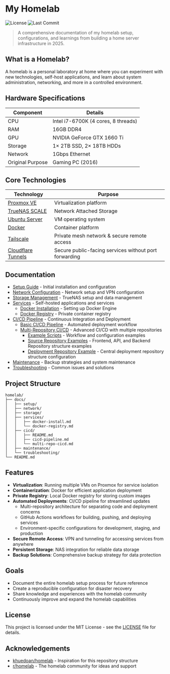 # My Homelab

![License](https://img.shields.io/github/license/megamp15/homelab)
![Last Commit](https://img.shields.io/github/last-commit/megamp15/homelab)

> A comprehensive documentation of my homelab setup, configurations, and learnings from building a home server infrastructure in 2025.

## What is a Homelab?

A homelab is a personal laboratory at home where you can experiment with new technologies, self-host applications, and learn about system administration, networking, and more in a controlled environment.

## Hardware Specifications

| Component | Details |
|-----------|---------|
| CPU | Intel i7-6700K (4 cores, 8 threads) |
| RAM | 16GB DDR4 |
| GPU | NVIDIA GeForce GTX 1660 Ti |
| Storage | 1× 2TB SSD, 2× 18TB HDDs |
| Network | 1Gbps Ethernet |
| Original Purpose | Gaming PC (2016) |

## Core Technologies

| Technology | Purpose |
|------------|---------|
| [Proxmox VE](https://www.proxmox.com/en/proxmox-ve) | Virtualization platform |
| [TrueNAS SCALE](https://www.truenas.com/truenas-scale/) | Network Attached Storage |
| [Ubuntu Server](https://ubuntu.com/server) | VM operating system |
| [Docker](https://www.docker.com/) | Container platform |
| [Tailscale](https://tailscale.com/) | Private mesh network & secure remote access |
| [Cloudflare Tunnels](https://www.cloudflare.com/products/tunnel/) | Secure public-facing services without port forwarding |

## Documentation

- [Setup Guide](docs/setup/README.md) - Initial installation and configuration
- [Network Configuration](docs/network/README.md) - Network setup and VPN configuration
- [Storage Management](docs/storage/README.md) - TrueNAS setup and data management
- [Services](docs/services/README.md) - Self-hosted applications and services
  - [Docker Installation](docs/services/docker-install.md) - Setting up Docker Engine
  - [Docker Registry](docs/services/docker-registry.md) - Private container registry
- [CI/CD Pipeline](docs/cicd/README.md) - Continuous Integration and Deployment
  - [Basic CI/CD Pipeline](docs/cicd/cicd-pipeline.md) - Automated deployment workflow
  - [Multi-Repository CI/CD](docs/cicd/multi-repo-cicd.md) - Advanced CI/CD with multiple repositories
    - [Example Scripts](docs/cicd/scripts/) - Workflow and configuration examples
    - [Source Repository Examples](docs/cicd/scripts/source-repos/) - Frontend, API, and Backend Repository structure examples
    - [Deployment Repository Example](docs/cicd/scripts/deployment-repo/) - Central deployment repository structure configuration
- [Maintenance](docs/maintenance/README.md) - Backup strategies and system maintenance
- [Troubleshooting](docs/troubleshooting/README.md) - Common issues and solutions

## Project Structure

```
homelab/
├── docs/
│   ├── setup/
│   ├── network/
│   ├── storage/
│   ├── services/
│   │   ├── docker-install.md
│   │   └── docker-registry.md
│   ├── cicd/
│   │   ├── README.md
│   │   ├── cicd-pipeline.md
│   │   └── multi-repo-cicd.md
│   ├── maintenance/
│   └── troubleshooting/
└── README.md
```

## Features

- **Virtualization**: Running multiple VMs on Proxmox for service isolation
- **Containerization**: Docker for efficient application deployment
- **Private Registry**: Local Docker registry for storing custom images
- **Automated Deployments**: CI/CD pipeline for streamlined updates
  - Multi-repository architecture for separating code and deployment concerns
  - GitHub Actions workflows for building, pushing, and deploying services
  - Environment-specific configurations for development, staging, and production
- **Secure Remote Access**: VPN and tunneling for accessing services from anywhere
- **Persistent Storage**: NAS integration for reliable data storage
- **Backup Solutions**: Comprehensive backup strategy for data protection

## Goals

- Document the entire homelab setup process for future reference
- Create a reproducible configuration for disaster recovery
- Share knowledge and experiences with the homelab community
- Continuously improve and expand the homelab capabilities

## License

This project is licensed under the MIT License - see the [LICENSE](LICENSE) file for details.

## Acknowledgements

- [khuedoan/homelab](https://github.com/khuedoan/homelab) - Inspiration for this repository structure
- [r/homelab](https://www.reddit.com/r/homelab/) - The homelab community for ideas and support